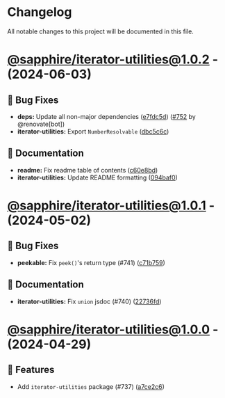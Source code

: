 # Changelog

All notable changes to this project will be documented in this file.

# [@sapphire/iterator-utilities@1.0.2](https://github.com/sapphiredev/utilities/compare/@sapphire/iterator-utilities@1.0.1...@sapphire/iterator-utilities@1.0.2) - (2024-06-03)

## 🐛 Bug Fixes

- **deps:** Update all non-major dependencies ([e7fdc5d](https://github.com/sapphiredev/utilities/commit/e7fdc5db3632a7f90292ef3978898da32730343a)) ([#752](https://github.com/sapphiredev/utilities/pull/752) by @renovate[bot])
- **iterator-utilities:** Export `NumberResolvable` ([dbc5c6c](https://github.com/sapphiredev/utilities/commit/dbc5c6c319857fd8c13d5c371276bd155f682c06))

## 📝 Documentation

- **readme:** Fix readme table of contents ([c60e8bd](https://github.com/sapphiredev/utilities/commit/c60e8bd9fc89156cf973871597ec3f0ef0308c08))
- **iterator-utilities:** Update README formatting ([094baf0](https://github.com/sapphiredev/utilities/commit/094baf034193800267afcd1f6c764402b32c0794))

# [@sapphire/iterator-utilities@1.0.1](https://github.com/sapphiredev/utilities/compare/@sapphire/iterator-utilities@1.0.0...@sapphire/iterator-utilities@1.0.1) - (2024-05-02)

## 🐛 Bug Fixes

- **peekable:** Fix `peek()`'s return type (#741) ([c71b759](https://github.com/sapphiredev/utilities/commit/c71b759c22627b80e304d18361308fcf42458102))

## 📝 Documentation

- **iterator-utilities:** Fix `union` jsdoc (#740) ([22736fd](https://github.com/sapphiredev/utilities/commit/22736fdf9a84a97fda3670bf6a878ff00688fff2))

# [@sapphire/iterator-utilities@1.0.0](https://github.com/sapphiredev/utilities/tree/@sapphire/iterator-utilities@1.0.0) - (2024-04-29)

## 🚀 Features

- Add `iterator-utilities` package (#737) ([a7ce2c6](https://github.com/sapphiredev/utilities/commit/a7ce2c6fceef67759e42ea5b4f957802c8e8df21))


